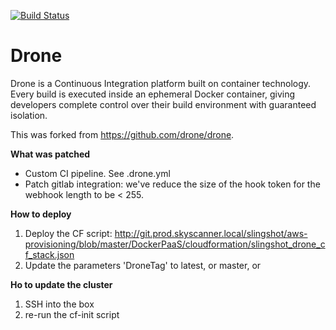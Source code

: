 [![Build Status](http://drone.eu-west-1.prod.aws.skyscanner.local/api/badges/slingshot/drone-ci/status.svg)](http://drone.eu-west-1.prod.aws.skyscanner.local/slingshot/drone-ci)

Drone
=====

Drone is a Continuous Integration platform built on container technology. Every build is executed inside an ephemeral Docker container, giving developers complete control over their build environment with guaranteed isolation.

This was forked from https://github.com/drone/drone.

**What was patched**
- Custom CI pipeline. See .drone.yml
- Patch gitlab integration: we've reduce the size of the hook token for the webhook length to be < 255.


**How to deploy**

1. Deploy the CF script: http://git.prod.skyscanner.local/slingshot/aws-provisioning/blob/master/DockerPaaS/cloudformation/slingshot_drone_cf_stack.json
2. Update the parameters 'DroneTag' to latest, or master, or <branchName>

**Ho to update the cluster**
1. SSH into the box
2. re-run the cf-init script


